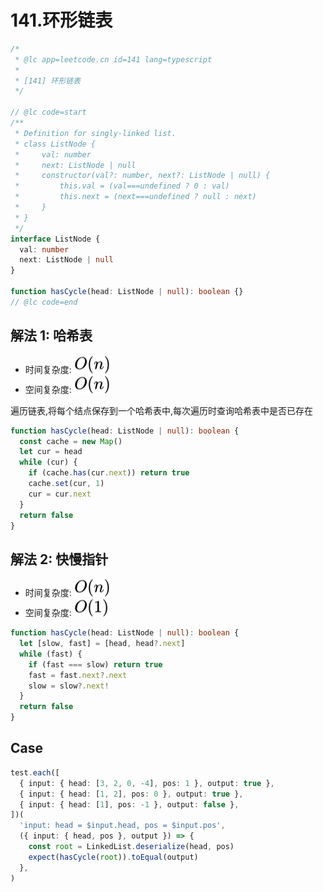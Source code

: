 # 141.环形链表

```ts
/*
 * @lc app=leetcode.cn id=141 lang=typescript
 *
 * [141] 环形链表
 */

// @lc code=start
/**
 * Definition for singly-linked list.
 * class ListNode {
 *     val: number
 *     next: ListNode | null
 *     constructor(val?: number, next?: ListNode | null) {
 *         this.val = (val===undefined ? 0 : val)
 *         this.next = (next===undefined ? null : next)
 *     }
 * }
 */
interface ListNode {
  val: number
  next: ListNode | null
}

function hasCycle(head: ListNode | null): boolean {}
// @lc code=end
```

## 解法 1: 哈希表

- 时间复杂度: <!-- $O(n)$ --> <img style="transform: translateY(0.1em); background: white;" src="./svg/o-n.svg" alt="O(n)">
- 空间复杂度: <!-- $O(n)$ --> <img style="transform: translateY(0.1em); background: white;" src="./svg/o-n.svg" alt="O(n)">

遍历链表,将每个结点保存到一个哈希表中,每次遍历时查询哈希表中是否已存在

```ts
function hasCycle(head: ListNode | null): boolean {
  const cache = new Map()
  let cur = head
  while (cur) {
    if (cache.has(cur.next)) return true
    cache.set(cur, 1)
    cur = cur.next
  }
  return false
}
```

## 解法 2: 快慢指针

- 时间复杂度: <!-- $O(n)$ --> <img style="transform: translateY(0.1em); background: white;" src="./svg/o-n.svg" alt="O(n)">
- 空间复杂度: <!-- $O(1)$ --> <img style="transform: translateY(0.1em); background: white;" src="./svg/o-1.svg" alt="O(1)">

```ts
function hasCycle(head: ListNode | null): boolean {
  let [slow, fast] = [head, head?.next]
  while (fast) {
    if (fast === slow) return true
    fast = fast.next?.next
    slow = slow?.next!
  }
  return false
}
```

## Case

```ts
test.each([
  { input: { head: [3, 2, 0, -4], pos: 1 }, output: true },
  { input: { head: [1, 2], pos: 0 }, output: true },
  { input: { head: [1], pos: -1 }, output: false },
])(
  'input: head = $input.head, pos = $input.pos',
  ({ input: { head, pos }, output }) => {
    const root = LinkedList.deserialize(head, pos)
    expect(hasCycle(root)).toEqual(output)
  },
)
```
